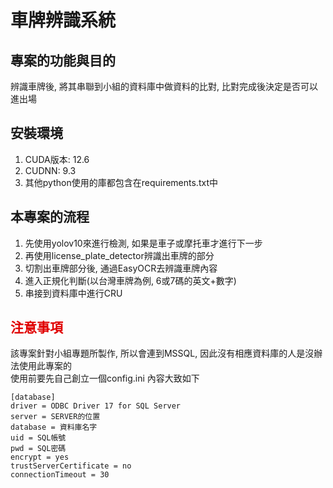 # 車牌辨識系統

## 專案的功能與目的
辨識車牌後, 將其串聯到小組的資料庫中做資料的比對, 比對完成後決定是否可以進出場

## 安裝環境
1. CUDA版本: 12.6
2. CUDNN: 9.3
3. 其他python使用的庫都包含在requirements.txt中

## 本專案的流程
1. 先使用yolov10來進行檢測, 如果是車子或摩托車才進行下一步
2. 再使用license_plate_detector辨識出車牌的部分
3. 切割出車牌部分後, 通過EasyOCR去辨識車牌內容
4. 進入正規化判斷(以台灣車牌為例, 6或7碼的英文+數字)
5. 串接到資料庫中進行CRU

## <font color=yellow;>注意事項</font>
該專案針對小組專題所製作, 所以會連到MSSQL, 因此沒有相應資料庫的人是沒辦法使用此專案的
<br>
使用前要先自己創立一個config.ini
內容大致如下
```commandline
[database]
driver = ODBC Driver 17 for SQL Server
server = SERVER的位置
database = 資料庫名字
uid = SQL帳號
pwd = SQL密碼
encrypt = yes
trustServerCertificate = no
connectionTimeout = 30
```
